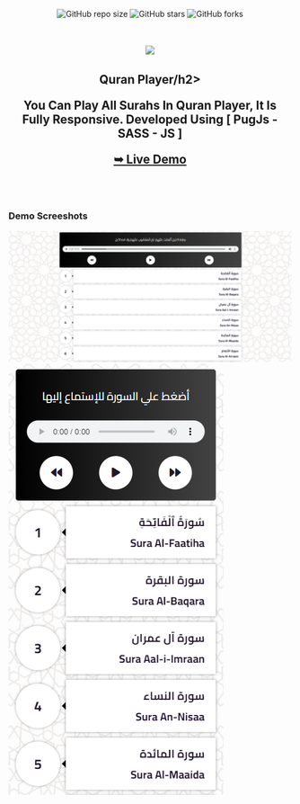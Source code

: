 <div align="center">
  
  ![GitHub repo size](https://img.shields.io/github/repo-size/AbdElRhman492/Quran-Player)
  ![GitHub stars](https://img.shields.io/github/stars/AbdElRhman492/Quran-Player?style=social)
  ![GitHub forks](https://img.shields.io/github/forks/AbdElRhman492/Quran-Player?style=social)

  <br />
  <br />
  
  <img src="./readme-images/project-logo.png" />

  <h2 align="center">Quran Player/h2>

  You Can Play All Surahs In Quran Player, It Is Fully Responsive. Developed Using [ PugJs - SASS - JS ]

  <a href="https://abdelrhman492.github.io/Quran-Player/"><strong>➥ Live Demo</strong></a>

</div>

<br />
<br />

### Demo Screeshots

![Quran Player Desktop Demo](./assets/images/desktop.png "Desktop Demo")
![Quran Player Mobile Demo](./assets/images/mobile.png "Mobile Demo")
